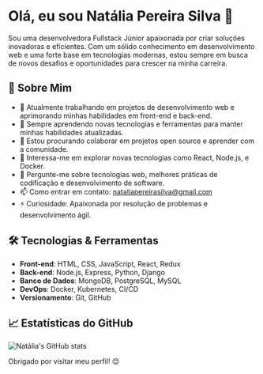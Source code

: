 # Olá, eu sou Natália Pereira Silva 👋

Sou uma desenvolvedora Fullstack Júnior apaixonada por criar soluções inovadoras e eficientes. Com um sólido conhecimento em desenvolvimento web e uma forte base em tecnologias modernas, estou sempre em busca de novos desafios e oportunidades para crescer na minha carreira.

## 🚀 Sobre Mim

- 🔭 Atualmente trabalhando em projetos de desenvolvimento web e aprimorando minhas habilidades em front-end e back-end.
- 🌱 Sempre aprendendo novas tecnologias e ferramentas para manter minhas habilidades atualizadas.
- 👯 Estou procurando colaborar em projetos open source e aprender com a comunidade.
- 🤔 Interessa-me em explorar novas tecnologias como React, Node.js, e Docker.
- 💬 Pergunte-me sobre tecnologias web, melhores práticas de codificação e desenvolvimento de software.
- 📫 Como entrar em contato: [nataliapereirasilva@gmail.com](mailto:nataliapereirasilva@gmail.com)
- ⚡ Curiosidade: Apaixonada por resolução de problemas e desenvolvimento ágil.

## 🛠️ Tecnologias & Ferramentas

- **Front-end**: HTML, CSS, JavaScript, React, Redux
- **Back-end**: Node.js, Express, Python, Django
- **Banco de Dados**: MongoDB, PostgreSQL, MySQL
- **DevOps**: Docker, Kubernetes, CI/CD
- **Versionamento**: Git, GitHub

## 📈 Estatísticas do GitHub

![Natália's GitHub stats](https://github-readme-stats.vercel.app/api?username=nps3&show_icons=true&hide_title=true&hide_border=true&count_private=true&hide=prs&theme=radical)

Obrigado por visitar meu perfil! 😊
